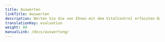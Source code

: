 ```yaml
---
title: Auswerten
linkTitle: Auswerten
description: Werten Sie die von Ihnen mit dem VitalControl erfassten Daten aus
translationKey: evaluation
weight: 80
manualLink: /docs/auswertung/
---
```

<script>
  window.location.href = "/docs/auswertung/";
</script>
